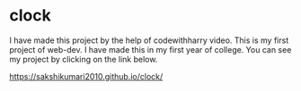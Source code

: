 # clock

I have made this project by the help of codewithharry video. This is my first project of web-dev. I have made this in my first year of college. You can see my project by clicking on the link below. 

https://sakshikumari2010.github.io/clock/
